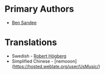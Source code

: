 # Primary Authors

* [Ben Sandee](https://github.com/bensandee)

# Translations
* Swedish - [Robert Högberg](https://github.com/robho)
* Simplified Chinese - [nemooon] (https://hosted.weblate.org/user/UsMusic/)